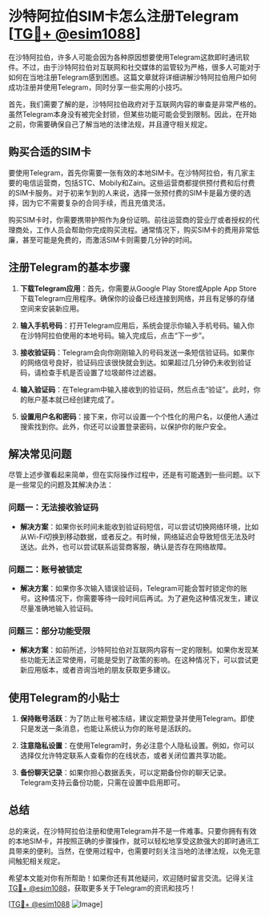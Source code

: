 # 沙特阿拉伯SIM卡怎么注册Telegram [[TG💪+ @esim1088](https://t.me/s/esim1088)]

在沙特阿拉伯，许多人可能会因为各种原因想要使用Telegram这款即时通讯软件。不过，由于沙特阿拉伯对互联网和社交媒体的监管较为严格，很多人可能对于如何在当地注册Telegram感到困惑。这篇文章就将详细讲解沙特阿拉伯用户如何成功注册并使用Telegram，同时分享一些实用的小技巧。

首先，我们需要了解的是，沙特阿拉伯政府对于互联网内容的审查是非常严格的。虽然Telegram本身没有被完全封锁，但某些功能可能会受到限制。因此，在开始之前，你需要确保自己了解当地的法律法规，并且遵守相关规定。

## 购买合适的SIM卡

要使用Telegram，首先你需要一张有效的本地SIM卡。在沙特阿拉伯，有几家主要的电信运营商，包括STC、Mobily和Zain。这些运营商都提供预付费和后付费的SIM卡服务。对于初来乍到的人来说，选择一张预付费的SIM卡是最方便的选择，因为它不需要复杂的合同手续，而且充值灵活。

购买SIM卡时，你需要携带护照作为身份证明。前往运营商的营业厅或者授权的代理商处，工作人员会帮助你完成购买流程。通常情况下，购买SIM卡的费用非常低廉，甚至可能是免费的，而激活SIM卡则需要几分钟的时间。

## 注册Telegram的基本步骤

1. **下载Telegram应用**：首先，你需要从Google Play Store或Apple App Store下载Telegram应用程序。确保你的设备已经连接到网络，并且有足够的存储空间来安装新应用。

2. **输入手机号码**：打开Telegram应用后，系统会提示你输入手机号码。输入你在沙特阿拉伯使用的本地号码。输入完成后，点击“下一步”。

3. **接收验证码**：Telegram会向你刚刚输入的号码发送一条短信验证码。如果你的网络信号良好，验证码应该很快就会到达。如果超过几分钟仍未收到验证码，请检查手机是否设置了垃圾邮件过滤器。

4. **输入验证码**：在Telegram中输入接收到的验证码，然后点击“验证”。此时，你的账户基本就已经创建完成了。

5. **设置用户名和密码**：接下来，你可以设置一个个性化的用户名，以便他人通过搜索找到你。此外，你还可以设置登录密码，以保护你的账户安全。

## 解决常见问题

尽管上述步骤看起来简单，但在实际操作过程中，还是有可能遇到一些问题。以下是一些常见的问题及其解决办法：

### 问题一：无法接收验证码

- **解决方案**：如果你长时间未能收到验证码短信，可以尝试切换网络环境，比如从Wi-Fi切换到移动数据，或者反之。有时候，网络延迟会导致短信无法及时送达。此外，也可以尝试联系运营商客服，确认是否存在网络故障。

### 问题二：账号被锁定

- **解决方案**：如果你多次输入错误验证码，Telegram可能会暂时锁定你的账号。这种情况下，你需要等待一段时间后再试。为了避免这种情况发生，建议尽量准确地输入验证码。

### 问题三：部分功能受限

- **解决方案**：如前所述，沙特阿拉伯对互联网内容有一定的限制。如果你发现某些功能无法正常使用，可能是受到了政策的影响。在这种情况下，可以尝试更新应用版本，或者咨询当地的朋友获取更多建议。

## 使用Telegram的小贴士

1. **保持账号活跃**：为了防止账号被冻结，建议定期登录并使用Telegram。即使只是发送一条消息，也能让系统认为你的账号是活跃的。

2. **注意隐私设置**：在使用Telegram时，务必注意个人隐私设置。例如，你可以选择仅允许特定联系人查看你的在线状态，或者关闭位置共享功能。

3. **备份聊天记录**：如果你担心数据丢失，可以定期备份你的聊天记录。Telegram支持云备份功能，只需在设置中启用即可。

## 总结

总的来说，在沙特阿拉伯注册和使用Telegram并不是一件难事。只要你拥有有效的本地SIM卡，并按照正确的步骤操作，就可以轻松地享受这款强大的即时通讯工具带来的便利。当然，在使用过程中，也需要时刻关注当地的法律法规，以免无意间触犯相关规定。

希望本文能对你有所帮助！如果你还有其他疑问，欢迎随时留言交流。记得关注[TG💪+ @esim1088](https://t.me/s/esim1088)，获取更多关于Telegram的资讯和技巧！

[[TG💪+ @esim1088](https://t.me/s/esim1088) ![Image](https://i.postimg.cc/4NQfJmqS/Snipaste-2025-05-13-00-14-12.png)]